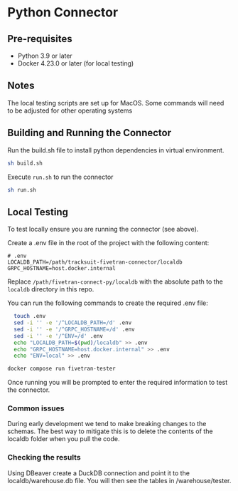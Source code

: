 # Python Connector

## Pre-requisites
- Python 3.9 or later
- Docker 4.23.0 or later (for local testing)

## Notes
The local testing scripts are set up for MacOS. Some commands will need to be adjusted for other operating systems 

## Building and Running the Connector

Run the build.sh file to install python dependencies in virtual environment. 
```bash
sh build.sh
```

Execute `run.sh` to run the connector
```bash
sh run.sh
```

## Local Testing
To test locally ensure you are running the connector (see above).

Create a .env file in the root of the project with the following content:
```plaintext
# .env
LOCALDB_PATH=/path/tracksuit-fivetran-connector/localdb
GRPC_HOSTNAME=host.docker.internal
```
Replace `/path/fivetran-connect-py/localdb` with the absolute path to the `localdb` directory in this repo.

You can run the following commands to create the required .env file:
```bash
  touch .env
  sed -i '' -e '/^LOCALDB_PATH=/d' .env
  sed -i '' -e '/^GRPC_HOSTNAME=/d' .env
  sed -i '' -e '/^ENV=/d' .env
  echo "LOCALDB_PATH=$(pwd)/localdb" >> .env
  echo "GRPC_HOSTNAME=host.docker.internal" >> .env
  echo "ENV=local" >> .env
```

```bash
docker compose run fivetran-tester
```

Once running you will be prompted to enter the required information to test the connector.

### Common issues
During early development we tend to make breaking changes to the schemas.
The best way to mitigate this is to delete the contents of the localdb folder when you pull the code.

### Checking the results

Using DBeaver create a DuckDB connection and point it to the localdb/warehouse.db file. You will then see the tables in /warehouse/tester.

